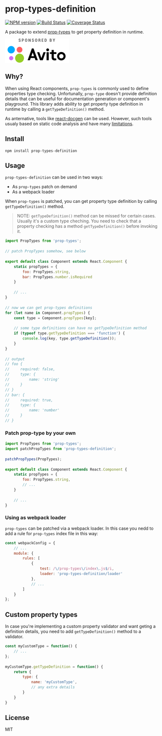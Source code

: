 # prop-types-definition

[![NPM version](https://img.shields.io/npm/v/prop-types-definition.svg)](https://www.npmjs.com/package/prop-types-definition)
[![Build Status](https://travis-ci.org/avito-tech/prop-types-definition.svg?branch=master)](https://travis-ci.org/avito-tech/prop-types-definition)
[![Coverage Status](https://coveralls.io/repos/github/avito-tech/prop-types-definition/badge.svg?branch=master)](https://coveralls.io/github/avito-tech/prop-types-definition?branch=master)

A package to extend [prop-types](https://www.npmjs.com/package/prop-types) to get property definition in runtime.

[![Sponsored by Avito](avito.svg)](https://www.avito.ru/)

## Why?

When using React components, `prop-types` is commonly used to define properties type checking. Unfortunally, `prop-type` doesn't provide definition details that can be useful for documentation generation or component's playground. This library adds ability to get property type definition in runtime by calling a `getTypeDefinition()` method.

As anternative, tools like [react-docgen](https://github.com/reactjs/react-docgen) can be used. However, such tools usualy based on static code analysis and have many [limitations](https://github.com/reactjs/react-docgen#guidelines-for-default-resolvers-and-handlers).

## Install

```
npm install prop-types-definition
```

## Usage

`prop-types-definition` can be used in two ways:

- As `prop-types` patch on demand
- As a webpack loader

When `prop-types` is patched, you can get property type definition by calling `getTypeDefinition()` method.

> NOTE: `getTypeDefinition()` method can be missed for certain cases. Usually it's a custom type cheching. You need to check that a property checking has a method `getTypeDefinition()` before invoking it.

```js
import PropTypes from 'prop-types';

// patch PropTypes somehow, see below

export default class Component extends React.Component {
    static propTypes = {
        foo: PropTypes.string,
        bar: PropTypes.number.isRequired
    }

    // ...
}

// now we can get prop-types definitions
for (let name in Component.propTypes) {
    const type = Component.propTypes[key];

    // some type definitions can have no getTypeDefinition method
    if (typeof type.getTypeDefinition === 'function') {
        console.log(key, type.getTypeDefinition());
    }
}

// output
// foo {
//     required: false,
//     type: {
//         name: 'string'
//     }
// }
// bar: {
//     required: true,
//     type: {
//         name: 'number'
//     }
// }
```

### Patch prop-type by your own

```js
import PropTypes from 'prop-types';
import patchPropTypes from 'prop-types-definition';

patchPropTypes(PropTypes);

export default class Component extends React.Component {
    static propTypes = {
        foo: PropTypes.string,
        // ...
    }

    // ...
}
```

### Using as webpack loader

`prop-types` can be patched via a webpack loader. In this case you nedd to add a rule for `prop-types` index file in this way:

```js
const webpackConfig = {
    // ...
    module: {
        rules: [
            {
                test: /\/prop-types\/index\.js$/i,
                loader: 'prop-types-definition/loader'
            },
            // ...
        ]
    }
};
```

## Custom property types

In case you're implementing a custom property validator and want geting a definition details, you need to add `getTypeDefinition()` method to a validator.

```js
const myCustomType = function() {
    // ...
};

myCustomType.getTypeDefinition = function() {
    return {
        type: {
            name: 'myCustomType',
            // any extra details
        }
    }
}
```

## License

MIT
